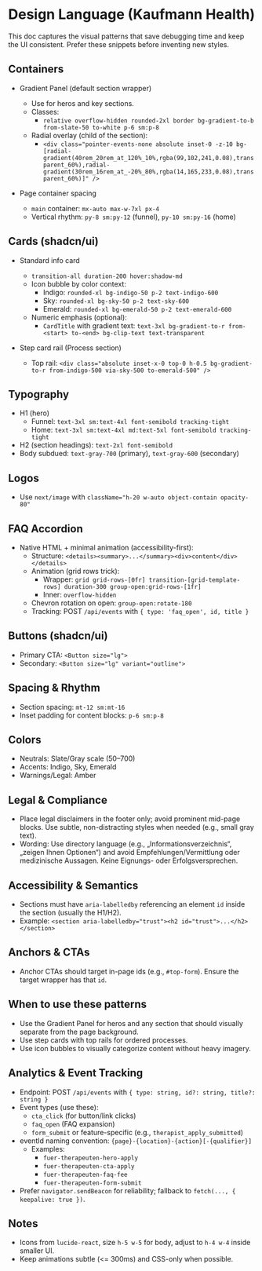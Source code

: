 # Design Language (Kaufmann Health)

This doc captures the visual patterns that save debugging time and keep the UI consistent. Prefer these snippets before inventing new styles.

## Containers

- Gradient Panel (default section wrapper)
  - Use for heros and key sections.
  - Classes:
    - `relative overflow-hidden rounded-2xl border bg-gradient-to-b from-slate-50 to-white p-6 sm:p-8`
  - Radial overlay (child of the section):
    - `<div class="pointer-events-none absolute inset-0 -z-10 bg-[radial-gradient(40rem_20rem_at_120%_10%,rgba(99,102,241,0.08),transparent_60%),radial-gradient(30rem_16rem_at_-20%_80%,rgba(14,165,233,0.08),transparent_60%)]" />`

- Page container spacing
  - `main` container: `mx-auto max-w-7xl px-4`
  - Vertical rhythm: `py-8 sm:py-12` (funnel), `py-10 sm:py-16` (home)

## Cards (shadcn/ui)

- Standard info card
  - `transition-all duration-200 hover:shadow-md`
  - Icon bubble by color context:
    - Indigo: `rounded-xl bg-indigo-50 p-2 text-indigo-600`
    - Sky: `rounded-xl bg-sky-50 p-2 text-sky-600`
    - Emerald: `rounded-xl bg-emerald-50 p-2 text-emerald-600`
  - Numeric emphasis (optional):
    - `CardTitle` with gradient text: `text-3xl bg-gradient-to-r from-<start> to-<end> bg-clip-text text-transparent`

- Step card rail (Process section)
  - Top rail: `<div class="absolute inset-x-0 top-0 h-0.5 bg-gradient-to-r from-indigo-500 via-sky-500 to-emerald-500" />`

## Typography

- H1 (hero)
  - Funnel: `text-3xl sm:text-4xl font-semibold tracking-tight`
  - Home: `text-3xl sm:text-4xl md:text-5xl font-semibold tracking-tight`
- H2 (section headings): `text-2xl font-semibold`
- Body subdued: `text-gray-700` (primary), `text-gray-600` (secondary)

## Logos

- Use `next/image` with `className="h-20 w-auto object-contain opacity-80"`

## FAQ Accordion

- Native HTML + minimal animation (accessibility-first):
  - Structure: `<details><summary>...</summary><div>content</div></details>`
  - Animation (grid rows trick):
    - Wrapper: `grid grid-rows-[0fr] transition-[grid-template-rows] duration-300 group-open:grid-rows-[1fr]`
    - Inner: `overflow-hidden`
  - Chevron rotation on open: `group-open:rotate-180`
  - Tracking: POST `/api/events` with `{ type: 'faq_open', id, title }`

## Buttons (shadcn/ui)

- Primary CTA: `<Button size="lg">`
- Secondary: `<Button size="lg" variant="outline">`

## Spacing & Rhythm

- Section spacing: `mt-12 sm:mt-16`
- Inset padding for content blocks: `p-6 sm:p-8`

## Colors

- Neutrals: Slate/Gray scale (50–700)
- Accents: Indigo, Sky, Emerald
- Warnings/Legal: Amber

## Legal & Compliance

- Place legal disclaimers in the footer only; avoid prominent mid-page blocks. Use subtle, non-distracting styles when needed (e.g., small gray text).
- Wording: Use directory language (e.g., „Informationsverzeichnis“, „zeigen Ihnen Optionen“) and avoid Empfehlungen/Vermittlung oder medizinische Aussagen. Keine Eignungs- oder Erfolgsversprechen.

## Accessibility & Semantics

- Sections must have `aria-labelledby` referencing an element `id` inside the section (usually the H1/H2).
- Example: `<section aria-labelledby="trust"><h2 id="trust">...</h2></section>`

## Anchors & CTAs

- Anchor CTAs should target in-page ids (e.g., `#top-form`). Ensure the target wrapper has that `id`.

## When to use these patterns

- Use the Gradient Panel for heros and any section that should visually separate from the page background.
- Use step cards with top rails for ordered processes.
- Use icon bubbles to visually categorize content without heavy imagery.

## Analytics & Event Tracking

- Endpoint: POST `/api/events` with `{ type: string, id?: string, title?: string }`
- Event types (use these):
  - `cta_click` (for button/link clicks)
  - `faq_open` (FAQ expansion)
  - `form_submit` or feature-specific (e.g., `therapist_apply_submitted`)
- eventId naming convention: `{page}-{location}-{action}[-{qualifier}]`
  - Examples:
    - `fuer-therapeuten-hero-apply`
    - `fuer-therapeuten-cta-apply`
    - `fuer-therapeuten-faq-fee`
    - `fuer-therapeuten-form-submit`
- Prefer `navigator.sendBeacon` for reliability; fallback to `fetch(..., { keepalive: true })`.

## Notes

- Icons from `lucide-react`, size `h-5 w-5` for body, adjust to `h-4 w-4` inside smaller UI.
- Keep animations subtle (<= 300ms) and CSS-only when possible.
